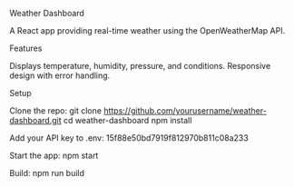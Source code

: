 Weather Dashboard

A React app providing real-time weather using the OpenWeatherMap API.

Features

Displays temperature, humidity, pressure, and conditions.
Responsive design with error handling.

Setup

Clone the repo: git clone https://github.com/yourusername/weather-dashboard.git
cd weather-dashboard
npm install

Add your API key to .env: 15f88e50bd7919f812970b811c08a233

Start the app: npm start

Build: npm run build
